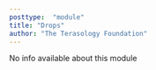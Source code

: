```yaml
---
posttype:  "module"  
title: "Drops"
author: "The Terasology Foundation"
---
```

No info available about this module
